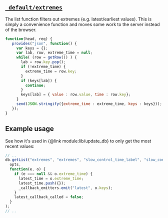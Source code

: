 
## [`_default/extremes`](https://github.com/nEDM-TUM/nEDM-Interface/blob/master/_default_data/extremes.json)

The list function filters out extremes (e.g. latest/earliest values).  This is
simply a convenience function and moves some work to the server instead of the
browser.

```javascript
function(head, req) {
   provides("json", function() {
     var keys = {};
     var lab, row, extreme_time = null;
     while( (row = getRow()) ) {
       lab = row.key.pop();
       if (!extreme_time) {
         extreme_time = row.key;
       }
       if (keys[lab]) {
         continue;
       }
       keys[lab] = { value : row.value, time : row.key};
     }
     send(JSON.stringify({extreme_time : extreme_time, keys : keys}));
   });
}
```

## Example usage

See how it's used in {@link module:lib/update_db} to only get the most recent
values:

```javascript
// ..
db.getList("extremes", "extremes", "slow_control_time_label", "slow_control_time_label",
  opts,
  function(e, o) {
    if (e === null && o.extreme_time) {
      latest_time = o.extreme_time;
      latest_time.push({});
      _callback_emitters.emit("latest", o.keys);
    }
    latest_callback_called = false;
  }
);
// ..
```

